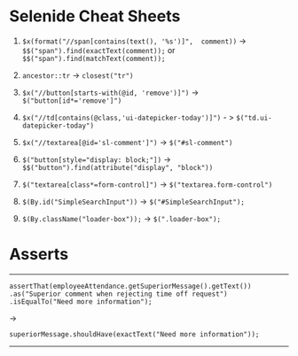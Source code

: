 # Selenide Cheat Sheets

1. `$x(format("//span[contains(text(), '%s')]",  comment))` -> `$$("span").find(exactText(comment));` or `$$("span").find(matchText(comment));`

2. `ancestor::tr` -> `closest("tr")`

3. `$x("//button[starts-with(@id, 'remove')]")` -> `$("button[id*='remove']")`

4. `$x("//td[contains(@class,'ui-datepicker-today')]")` - > `$("td.ui-datepicker-today")`

5. `$x("//textarea[@id='sl-comment']")` -> `$("#sl-comment")`

6. `$("button[style="display: block;"])` -> `$$("button").find(attribute("display", "block"))`

7. `$("textarea[class*=form-control]")` -> `$("textarea.form-control")`

8. `$(By.id("SimpleSearchInput"))` -> `$("#SimpleSearchInput");`

9. `$(By.className("loader-box"));` -> `$(".loader-box");`

# Asserts
---

 `assertThat(employeeAttendance.getSuperiorMessage().getText())
                   .as("Superior comment when rejecting time off request")
                   .isEqualTo("Need more information");`
            
   ->          
               
`superiorMessage.shouldHave(exactText("Need more information"));`

   ---
   
   
   


